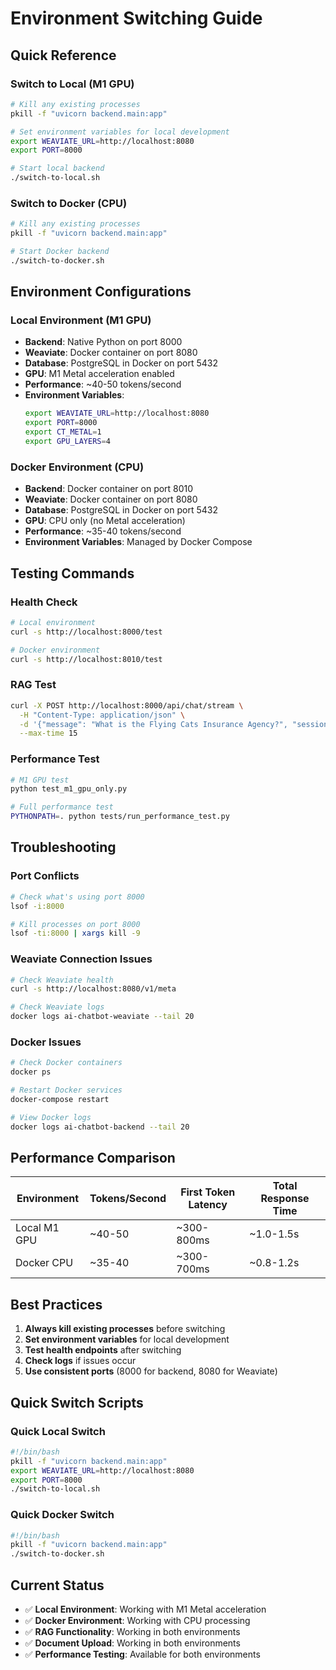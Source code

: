 # Environment Switching Guide

## Quick Reference

### Switch to Local (M1 GPU)
```bash
# Kill any existing processes
pkill -f "uvicorn backend.main:app"

# Set environment variables for local development
export WEAVIATE_URL=http://localhost:8080
export PORT=8000

# Start local backend
./switch-to-local.sh
```

### Switch to Docker (CPU)
```bash
# Kill any existing processes
pkill -f "uvicorn backend.main:app"

# Start Docker backend
./switch-to-docker.sh
```

## Environment Configurations

### Local Environment (M1 GPU)
- **Backend**: Native Python on port 8000
- **Weaviate**: Docker container on port 8080
- **Database**: PostgreSQL in Docker on port 5432
- **GPU**: M1 Metal acceleration enabled
- **Performance**: ~40-50 tokens/second
- **Environment Variables**:
  ```bash
  export WEAVIATE_URL=http://localhost:8080
  export PORT=8000
  export CT_METAL=1
  export GPU_LAYERS=4
  ```

### Docker Environment (CPU)
- **Backend**: Docker container on port 8010
- **Weaviate**: Docker container on port 8080
- **Database**: PostgreSQL in Docker on port 5432
- **GPU**: CPU only (no Metal acceleration)
- **Performance**: ~35-40 tokens/second
- **Environment Variables**: Managed by Docker Compose

## Testing Commands

### Health Check
```bash
# Local environment
curl -s http://localhost:8000/test

# Docker environment
curl -s http://localhost:8010/test
```

### RAG Test
```bash
curl -X POST http://localhost:8000/api/chat/stream \
  -H "Content-Type: application/json" \
  -d '{"message": "What is the Flying Cats Insurance Agency?", "session_id": "test"}' \
  --max-time 15
```

### Performance Test
```bash
# M1 GPU test
python test_m1_gpu_only.py

# Full performance test
PYTHONPATH=. python tests/run_performance_test.py
```

## Troubleshooting

### Port Conflicts
```bash
# Check what's using port 8000
lsof -i:8000

# Kill processes on port 8000
lsof -ti:8000 | xargs kill -9
```

### Weaviate Connection Issues
```bash
# Check Weaviate health
curl -s http://localhost:8080/v1/meta

# Check Weaviate logs
docker logs ai-chatbot-weaviate --tail 20
```

### Docker Issues
```bash
# Check Docker containers
docker ps

# Restart Docker services
docker-compose restart

# View Docker logs
docker logs ai-chatbot-backend --tail 20
```

## Performance Comparison

| Environment | Tokens/Second | First Token Latency | Total Response Time |
|-------------|---------------|-------------------|-------------------|
| Local M1 GPU | ~40-50 | ~300-800ms | ~1.0-1.5s |
| Docker CPU | ~35-40 | ~300-700ms | ~0.8-1.2s |

## Best Practices

1. **Always kill existing processes** before switching
2. **Set environment variables** for local development
3. **Test health endpoints** after switching
4. **Check logs** if issues occur
5. **Use consistent ports** (8000 for backend, 8080 for Weaviate)

## Quick Switch Scripts

### Quick Local Switch
```bash
#!/bin/bash
pkill -f "uvicorn backend.main:app"
export WEAVIATE_URL=http://localhost:8080
export PORT=8000
./switch-to-local.sh
```

### Quick Docker Switch
```bash
#!/bin/bash
pkill -f "uvicorn backend.main:app"
./switch-to-docker.sh
```

## Current Status
- ✅ **Local Environment**: Working with M1 Metal acceleration
- ✅ **Docker Environment**: Working with CPU processing
- ✅ **RAG Functionality**: Working in both environments
- ✅ **Document Upload**: Working in both environments
- ✅ **Performance Testing**: Available for both environments 